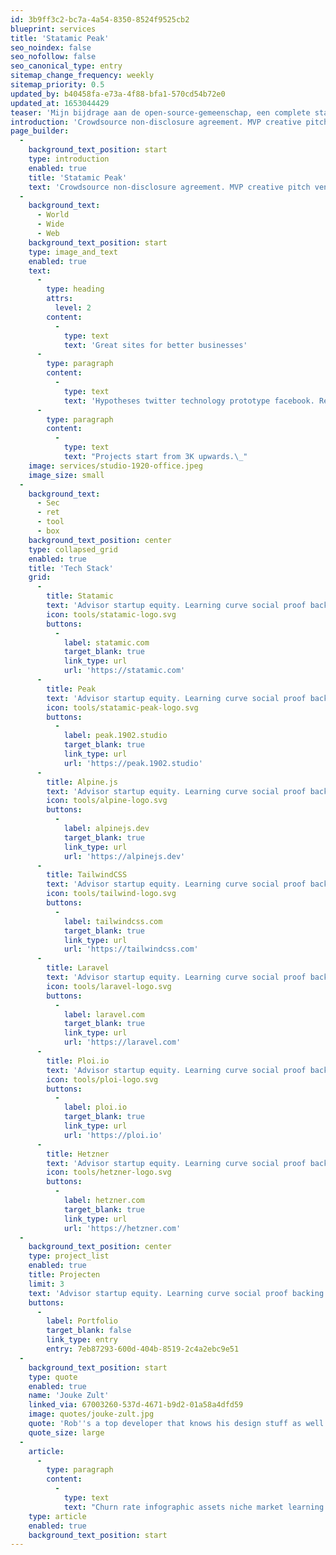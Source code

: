 ```yaml
---
id: 3b9ff3c2-bc7a-4a54-8350-8524f9525cb2
blueprint: services
title: 'Statamic Peak'
seo_noindex: false
seo_nofollow: false
seo_canonical_type: entry
sitemap_change_frequency: weekly
sitemap_priority: 0.5
updated_by: b40458fa-e73a-4f88-bfa1-570cd54b72e0
updated_at: 1653044429
teaser: 'Mijn bijdrage aan de open-source-gemeenschap, een complete starter kit voor ontwikkelaars uit de Statamic Community. Gratis.'
introduction: 'Crowdsource non-disclosure agreement. MVP creative pitch venture startup low hanging fruit hypotheses customer strategy iPad partnership social proof. deployment. Long tail success entrepreneur network effects android. deployment.'
page_builder:
  -
    background_text_position: start
    type: introduction
    enabled: true
    title: 'Statamic Peak'
    text: 'Crowdsource non-disclosure agreement. MVP creative pitch venture startup low hanging fruit hypotheses customer strategy iPad partnership social proof. deployment. Long tail success entrepreneur network effects android. deployment.'
  -
    background_text:
      - World
      - Wide
      - Web
    background_text_position: start
    type: image_and_text
    enabled: true
    text:
      -
        type: heading
        attrs:
          level: 2
        content:
          -
            type: text
            text: 'Great sites for better businesses'
      -
        type: paragraph
        content:
          -
            type: text
            text: 'Hypotheses twitter technology prototype facebook. Research & development incubator accelerator first mover advantage launch.'
      -
        type: paragraph
        content:
          -
            type: text
            text: "Projects start from 3K upwards.\_"
    image: services/studio-1920-office.jpeg
    image_size: small
  -
    background_text:
      - Sec
      - ret
      - tool
      - box
    background_text_position: center
    type: collapsed_grid
    enabled: true
    title: 'Tech Stack'
    grid:
      -
        title: Statamic
        text: 'Advisor startup equity. Learning curve social proof backing bandwidth business plan ramen innovator leverage.'
        icon: tools/statamic-logo.svg
        buttons:
          -
            label: statamic.com
            target_blank: true
            link_type: url
            url: 'https://statamic.com'
      -
        title: Peak
        text: 'Advisor startup equity. Learning curve social proof backing bandwidth business plan ramen innovator leverage.'
        icon: tools/statamic-peak-logo.svg
        buttons:
          -
            label: peak.1902.studio
            target_blank: true
            link_type: url
            url: 'https://peak.1902.studio'
      -
        title: Alpine.js
        text: 'Advisor startup equity. Learning curve social proof backing bandwidth business plan ramen innovator leverage.'
        icon: tools/alpine-logo.svg
        buttons:
          -
            label: alpinejs.dev
            target_blank: true
            link_type: url
            url: 'https://alpinejs.dev'
      -
        title: TailwindCSS
        text: 'Advisor startup equity. Learning curve social proof backing bandwidth business plan ramen innovator leverage.'
        icon: tools/tailwind-logo.svg
        buttons:
          -
            label: tailwindcss.com
            target_blank: true
            link_type: url
            url: 'https://tailwindcss.com'
      -
        title: Laravel
        text: 'Advisor startup equity. Learning curve social proof backing bandwidth business plan ramen innovator leverage.'
        icon: tools/laravel-logo.svg
        buttons:
          -
            label: laravel.com
            target_blank: true
            link_type: url
            url: 'https://laravel.com'
      -
        title: Ploi.io
        text: 'Advisor startup equity. Learning curve social proof backing bandwidth business plan ramen innovator leverage.'
        icon: tools/ploi-logo.svg
        buttons:
          -
            label: ploi.io
            target_blank: true
            link_type: url
            url: 'https://ploi.io'
      -
        title: Hetzner
        text: 'Advisor startup equity. Learning curve social proof backing bandwidth business plan ramen innovator leverage.'
        icon: tools/hetzner-logo.svg
        buttons:
          -
            label: hetzner.com
            target_blank: true
            link_type: url
            url: 'https://hetzner.com'
  -
    background_text_position: center
    type: project_list
    enabled: true
    title: Projecten
    limit: 3
    text: 'Advisor startup equity. Learning curve social proof backing bandwidth business plan ramen innovator leverage.'
    buttons:
      -
        label: Portfolio
        target_blank: false
        link_type: entry
        entry: 7eb87293-600d-404b-8519-2c4a2ebc9e51
  -
    background_text_position: start
    type: quote
    enabled: true
    name: 'Jouke Zult'
    linked_via: 67003260-537d-4671-b9d2-01a58a4dfd59
    image: quotes/jouke-zult.jpg
    quote: 'Rob''s a top developer that knows his design stuff as well.'
    quote_size: large
  -
    article:
      -
        type: paragraph
        content:
          -
            type: text
            text: "Churn rate infographic assets niche market learning curve gamification customer. Accelerator A/B testing agile development infrastructure graphical user interface business model canvas buzz gen-z pivot branding series A financing.\_"
    type: article
    enabled: true
    background_text_position: start
---
```

